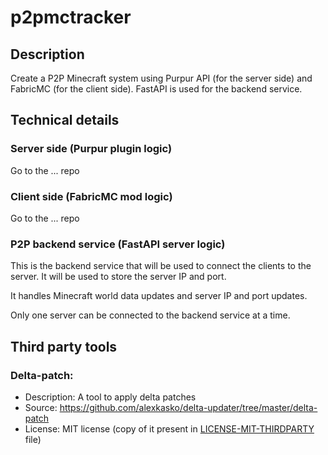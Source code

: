 # p2pmctracker
## Description
Create a P2P Minecraft system using Purpur API (for the server side) and FabricMC (for the client side). FastAPI is used for the backend service.

## Technical details
### Server side (Purpur plugin logic)
Go to the ... repo

### Client side (FabricMC mod logic)
Go to the ... repo
### P2P backend service (FastAPI server logic)
This is the backend service that will be used to connect the clients to the server. It will be used to store the server IP and port.

It handles Minecraft world data updates and server IP and port updates.

Only one server can be connected to the backend service at a time.

## Third party tools
### Delta-patch:
- Description: A tool to apply delta patches
- Source: https://github.com/alexkasko/delta-updater/tree/master/delta-patch
- License: MIT license (copy of it present in [LICENSE-MIT-THIRDPARTY](LICENSE-MIT-THIRDPARTY) file)
